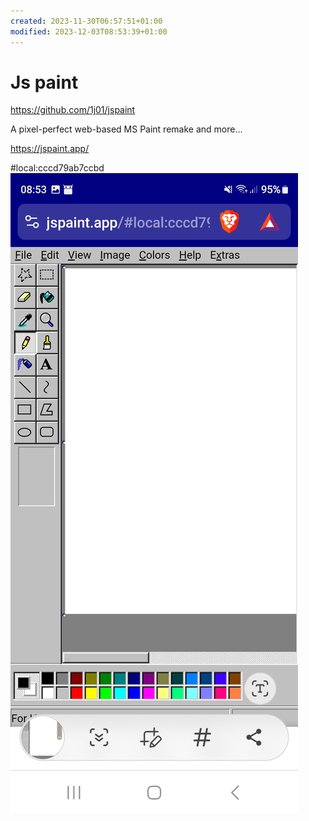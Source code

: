 ```yaml
---
created: 2023-11-30T06:57:51+01:00
modified: 2023-12-03T08:53:39+01:00
---
```


# Js paint

https://github.com/1j01/jspaint

A pixel-perfect web-based MS Paint remake and more...

https://jspaint.app/

#local:cccd79ab7ccbd
![Image](../_asset/7813627058c24cb3c380b5631b1032ad.jpg)
